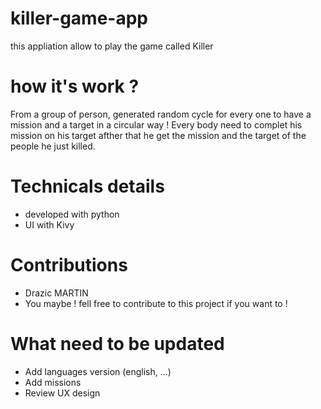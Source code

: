 # killer-game-app

this appliation allow to play the game called Killer

# how it's work ?

From a group of person, generated random cycle for every one to have a mission and a target in a circular way !
Every body need to complet his mission on his target afther that he get the mission and the target of the people he just killed.

# Technicals details
  - developed with python
  - UI with Kivy
  
# Contributions
  - Drazic MARTIN
  - You maybe ! fell free to contribute to this project if you want to !

# What need to be updated
  - Add languages version (english, ...)
  - Add missions
  - Review UX design
